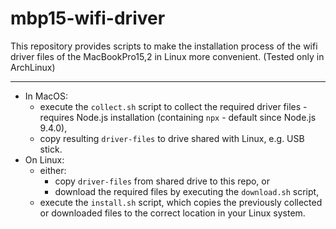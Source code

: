 # mbp15-wifi-driver

This repository provides scripts to make the installation process of the wifi driver files of the MacBookPro15,2 in Linux more convenient.
(Tested only in ArchLinux)

---

- In MacOS:
  - execute the `collect.sh` script to collect the required driver files - requires Node.js installation (containing `npx` - default since Node.js 9.4.0),
  - copy resulting `driver-files` to drive shared with Linux, e.g. USB stick.
- On Linux:
  - either:
    - copy `driver-files` from shared drive to this repo, or
    - download the required files by executing the `download.sh` script,
  - execute the `install.sh` script, which copies the previously collected or downloaded files to the correct location in your Linux system.
